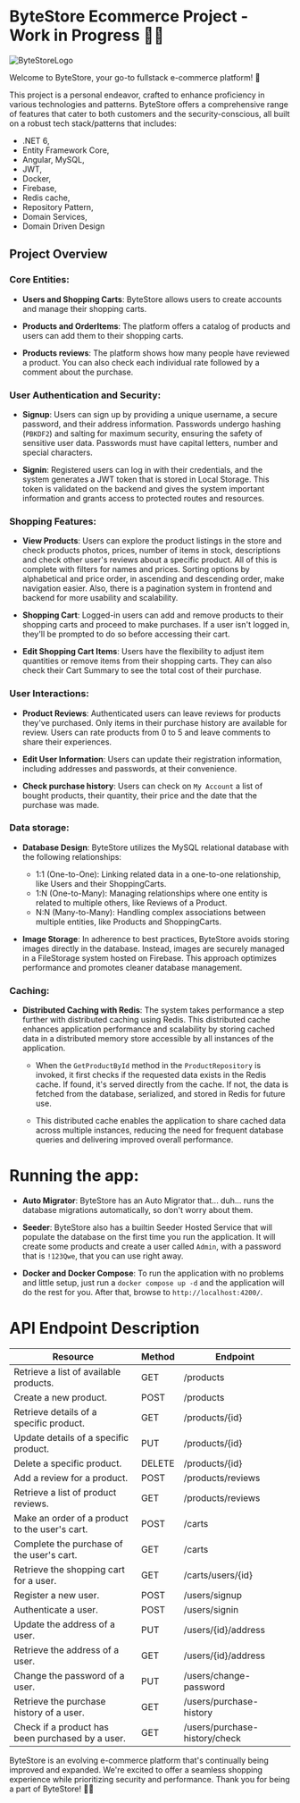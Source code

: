 # ByteStore Ecommerce Project - Work in Progress 🛒🤑

![ByteStoreLogo](https://i.postimg.cc/zD355jBh/bytestore.jpg)

Welcome to ByteStore, your go-to fullstack e-commerce platform! 🚀

This project is a personal endeavor, crafted to enhance proficiency in various technologies and patterns. ByteStore offers a comprehensive range of features that cater to both customers and the security-conscious, all built on a robust tech stack/patterns that includes:

- .NET 6,
- Entity Framework Core,
- Angular, MySQL,
- JWT,
- Docker, 
- Firebase,
- Redis cache,
- Repository Pattern,
- Domain Services,
- Domain Driven Design

## Project Overview

### Core Entities:

- **Users and Shopping Carts**: ByteStore allows users to create accounts and manage their shopping carts.

- **Products and OrderItems**: The platform offers a catalog of products and users can add them to their shopping carts.

- **Products reviews**: The platform shows how many people have reviewed a product. You can also check each individual rate followed by a comment about the purchase.

### User Authentication and Security:

- **Signup**: Users can sign up by providing a unique username, a secure password, and their address information. Passwords undergo hashing (`PBKDF2`) and salting for maximum security, ensuring the safety of sensitive user data. Passwords must have capital letters, number and special characters.

- **Signin**: Registered users can log in with their credentials, and the system generates a JWT token that is stored in Local Storage. This token is validated on the backend and gives the system important information and grants access to protected routes and resources.

### Shopping Features:

- **View Products**: Users can explore the product listings in the store and check products photos, prices, number of items in stock, descriptions and check other user's reviews about a specific product. All of this is complete with filters for names and prices. Sorting options by alphabetical and price order, in ascending and descending order, make navigation easier. Also, there is a pagination system in frontend and backend for more usability and scalability.

- **Shopping Cart**: Logged-in users can add and remove products to their shopping carts and proceed to make purchases. If a user isn't logged in, they'll be prompted to do so before accessing their cart.

- **Edit Shopping Cart Items**: Users have the flexibility to adjust item quantities or remove items from their shopping carts. They can also check their Cart Summary to see the total cost of their purchase.

### User Interactions:

- **Product Reviews**: Authenticated users can leave reviews for products they've purchased. Only items in their purchase history are available for review. Users can rate products from 0 to 5 and leave comments to share their experiences.

- **Edit User Information**: Users can update their registration information, including addresses and passwords, at their convenience.

- **Check purchase history**: Users can check on `My Account` a list of bought products, their quantity, their price and the date that the purchase was made.

### Data storage:

- **Database Design**: ByteStore utilizes the MySQL relational database with the following relationships:

    - 1:1 (One-to-One): Linking related data in a one-to-one relationship, like Users and their ShoppingCarts.
    - 1:N (One-to-Many): Managing relationships where one entity is related to multiple others, like Reviews of a Product.
    - N:N (Many-to-Many): Handling complex associations between multiple entities, like Products and ShoppingCarts.

- **Image Storage**: In adherence to best practices, ByteStore avoids storing images directly in the database. Instead, images are securely managed in a FileStorage system hosted on Firebase. This approach optimizes performance and promotes cleaner database management.

### Caching:

- **Distributed Caching with Redis**: The system takes performance a step further with distributed caching using Redis. This distributed cache enhances application performance and scalability by storing cached data in a distributed memory store accessible by all instances of the application.

    - When the `GetProductById` method in the `ProductRepository` is invoked, it first checks if the requested data exists in the Redis cache. If found, it's served directly from the cache. If not, the data is fetched from the database, serialized, and stored in Redis for future use.

    - This distributed cache enables the application to share cached data across multiple instances, reducing the need for frequent database queries and delivering improved overall performance.
 
# Running the app:

- **Auto Migrator**: ByteStore has an Auto Migrator that... duh... runs the database migrations automatically, so don't worry about them.

- **Seeder**: ByteStore also has a builtin Seeder Hosted Service that will populate the database on the first time you run the application. It will create some products and create a user called `Admin`, with a password that is `!123Qwe`, that you can use right away.
  
- **Docker and Docker Compose**: To run the application with no problems and little setup, just run a `docker compose up -d` and the application will do the rest for you. After that, browse to `http://localhost:4200/`.

# API Endpoint Description

| Resource                                           | Method | Endpoint                                    |
| -------------------------------------------------- | ------ | ------------------------------------------- |
| Retrieve a list of available products.             | GET    | /products                                  |
| Create a new product.                               | POST   | /products                                  |
| Retrieve details of a specific product.          | GET    | /products/{id}                             |
| Update details of a specific product.           | PUT    | /products/{id}                             |
| Delete a specific product.                           | DELETE | /products/{id}                             |
| Add a review for a product.                          | POST   | /products/reviews                          |
| Retrieve a list of product reviews.                | GET    | /products/reviews                          |
| Make an order of a product to the user's cart.   | POST   | /carts                                     |
| Complete the purchase of the user's cart.     | GET    | /carts                                     |
| Retrieve the shopping cart for a user.           | GET    | /carts/users/{id}            |
| Register a new user.                                    | POST   | /users/signup                              |
| Authenticate a user.                                    | POST   | /users/signin                              |
| Update the address of a user.                   | PUT    | /users/{id}/address                   |
| Retrieve the address of a user.                  | GET    | /users/{id}/address                   |
| Change the password of a user.                | PUT    | /users/change-password                    |
| Retrieve the purchase history of a user.     | GET    | /users/purchase-history                   |
| Check if a product has been purchased by a user. | GET    | /users/purchase-history/check             |


ByteStore is an evolving e-commerce platform that's continually being improved and expanded. We're excited to offer a seamless shopping experience while prioritizing security and performance. Thank you for being a part of ByteStore! 🛒🚀
